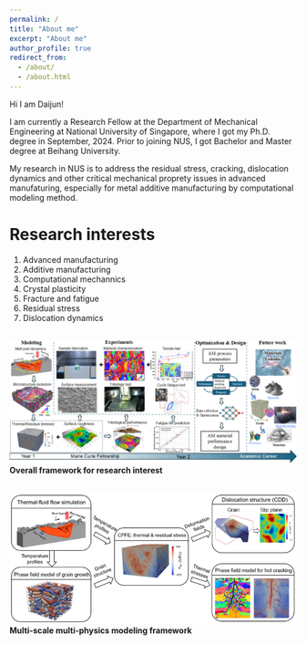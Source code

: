 ```yaml
---
permalink: /
title: "About me"
excerpt: "About me"
author_profile: true
redirect_from: 
  - /about/
  - /about.html
---
```

Hi I am Daijun!

I am currently a Research Fellow at the Department of Mechanical Engineering at National University of Singapore, where I got my Ph.D. degree in September, 2024. Prior to joining NUS, I got Bachelor and Master degree at Beihang University. 

My research in NUS is to address the residual stress, cracking, dislocation dynamics and other critical mechanical proprety issues in advanced manufaturing, especially for metal additive manufacturing by computational modeling method. 

Research interests
======
1. Advanced manufacturing
2. Additive manufacturing
3. Computational mechannics
4. Crystal plasticity
5. Fracture and fatigue
6. Residual stress
7. Dislocation dynamics

<br/><img src='/images/MSCAfigure1-0809.png'>
**Overall framework for research interest**

<br/><img src='/images/FrameworkNew3.png'>
**Multi-scale multi-physics modeling framework**


